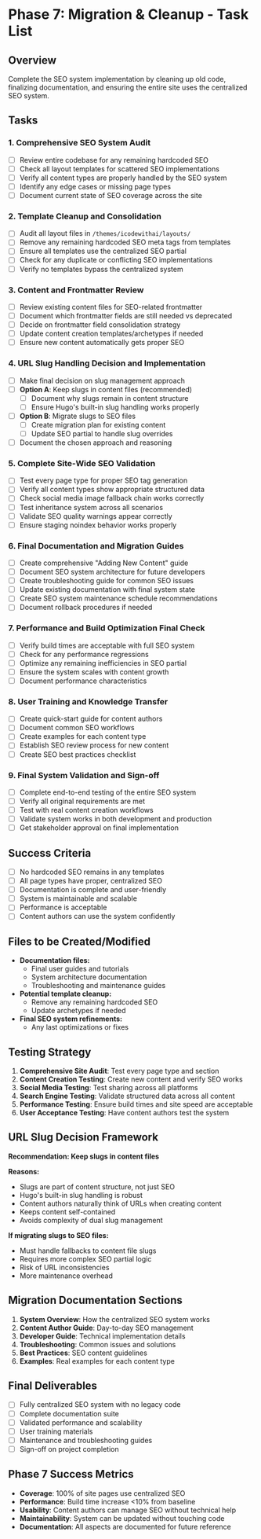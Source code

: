# Phase 7: Migration & Cleanup - Task List

## Overview
Complete the SEO system implementation by cleaning up old code, finalizing documentation, and ensuring the entire site uses the centralized SEO system.

## Tasks

### 1. Comprehensive SEO System Audit
- [ ] Review entire codebase for any remaining hardcoded SEO
- [ ] Check all layout templates for scattered SEO implementations
- [ ] Verify all content types are properly handled by the SEO system
- [ ] Identify any edge cases or missing page types
- [ ] Document current state of SEO coverage across the site

### 2. Template Cleanup and Consolidation
- [ ] Audit all layout files in `/themes/icodewithai/layouts/`
- [ ] Remove any remaining hardcoded SEO meta tags from templates
- [ ] Ensure all templates use the centralized SEO partial
- [ ] Check for any duplicate or conflicting SEO implementations
- [ ] Verify no templates bypass the centralized system

### 3. Content and Frontmatter Review
- [ ] Review existing content files for SEO-related frontmatter
- [ ] Document which frontmatter fields are still needed vs deprecated
- [ ] Decide on frontmatter field consolidation strategy
- [ ] Update content creation templates/archetypes if needed
- [ ] Ensure new content automatically gets proper SEO

### 4. URL Slug Handling Decision and Implementation
- [ ] Make final decision on slug management approach
- [ ] **Option A**: Keep slugs in content files (recommended)
  - [ ] Document why slugs remain in content structure
  - [ ] Ensure Hugo's built-in slug handling works properly
- [ ] **Option B**: Migrate slugs to SEO files
  - [ ] Create migration plan for existing content
  - [ ] Update SEO partial to handle slug overrides
- [ ] Document the chosen approach and reasoning

### 5. Complete Site-Wide SEO Validation
- [ ] Test every page type for proper SEO tag generation
- [ ] Verify all content types show appropriate structured data
- [ ] Check social media image fallback chain works correctly
- [ ] Test inheritance system across all scenarios
- [ ] Validate SEO quality warnings appear correctly
- [ ] Ensure staging noindex behavior works properly

### 6. Final Documentation and Migration Guides
- [ ] Create comprehensive "Adding New Content" guide
- [ ] Document SEO system architecture for future developers
- [ ] Create troubleshooting guide for common SEO issues
- [ ] Update existing documentation with final system state
- [ ] Create SEO system maintenance schedule recommendations
- [ ] Document rollback procedures if needed

### 7. Performance and Build Optimization Final Check
- [ ] Verify build times are acceptable with full SEO system
- [ ] Check for any performance regressions
- [ ] Optimize any remaining inefficiencies in SEO partial
- [ ] Ensure the system scales with content growth
- [ ] Document performance characteristics

### 8. User Training and Knowledge Transfer
- [ ] Create quick-start guide for content authors
- [ ] Document common SEO workflows
- [ ] Create examples for each content type
- [ ] Establish SEO review process for new content
- [ ] Create SEO best practices checklist

### 9. Final System Validation and Sign-off
- [ ] Complete end-to-end testing of the entire SEO system
- [ ] Verify all original requirements are met
- [ ] Test with real content creation workflows
- [ ] Validate system works in both development and production
- [ ] Get stakeholder approval on final implementation

## Success Criteria
- [ ] No hardcoded SEO remains in any templates
- [ ] All page types have proper, centralized SEO
- [ ] Documentation is complete and user-friendly
- [ ] System is maintainable and scalable
- [ ] Performance is acceptable
- [ ] Content authors can use the system confidently

## Files to be Created/Modified
- **Documentation files:**
  - Final user guides and tutorials
  - System architecture documentation
  - Troubleshooting and maintenance guides
- **Potential template cleanup:**
  - Remove any remaining hardcoded SEO
  - Update archetypes if needed
- **Final SEO system refinements:**
  - Any last optimizations or fixes

## Testing Strategy
1. **Comprehensive Site Audit**: Test every page type and section
2. **Content Creation Testing**: Create new content and verify SEO works
3. **Social Media Testing**: Test sharing across all platforms
4. **Search Engine Testing**: Validate structured data across all content
5. **Performance Testing**: Ensure build times and site speed are acceptable
6. **User Acceptance Testing**: Have content authors test the system

## URL Slug Decision Framework
**Recommendation: Keep slugs in content files**

**Reasons:**
- Slugs are part of content structure, not just SEO
- Hugo's built-in slug handling is robust
- Content authors naturally think of URLs when creating content
- Keeps content self-contained
- Avoids complexity of dual slug management

**If migrating slugs to SEO files:**
- Must handle fallbacks to content file slugs
- Requires more complex SEO partial logic
- Risk of URL inconsistencies
- More maintenance overhead

## Migration Documentation Sections
1. **System Overview**: How the centralized SEO system works
2. **Content Author Guide**: Day-to-day SEO management
3. **Developer Guide**: Technical implementation details
4. **Troubleshooting**: Common issues and solutions
5. **Best Practices**: SEO content guidelines
6. **Examples**: Real examples for each content type

## Final Deliverables
- [ ] Fully centralized SEO system with no legacy code
- [ ] Complete documentation suite
- [ ] Validated performance and scalability
- [ ] User training materials
- [ ] Maintenance and troubleshooting guides
- [ ] Sign-off on project completion

## Phase 7 Success Metrics
- **Coverage**: 100% of site pages use centralized SEO
- **Performance**: Build time increase <10% from baseline
- **Usability**: Content authors can manage SEO without technical help
- **Maintainability**: System can be updated without touching code
- **Documentation**: All aspects are documented for future reference